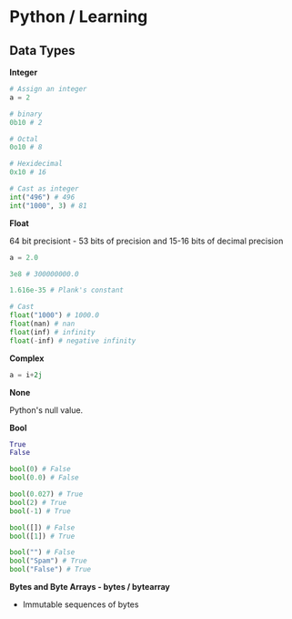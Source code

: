 # Python / Learning

## Data Types

**Integer**

```python
# Assign an integer
a = 2

# binary
0b10 # 2

# Octal
0o10 # 8

# Hexidecimal
0x10 # 16

# Cast as integer
int("496") # 496
int("1000", 3) # 81
```


**Float**

64 bit precisiont - 53 bits of precision and 15-16 bits of decimal precision

```python
a = 2.0

3e8 # 300000000.0

1.616e-35 # Plank's constant

# Cast
float("1000") # 1000.0
float(nan) # nan
float(inf) # infinity
float(-inf) # negative infinity
```

**Complex**
```python
a = i+2j
```

**None**

Python's null value.

**Bool**

```python
True
False

bool(0) # False
bool(0.0) # False

bool(0.027) # True
bool(2) # True
bool(-1) # True

bool([]) # False
bool([1]) # True

bool("") # False
bool("Spam") # True
bool("False") # True
```


**Bytes and Byte Arrays - bytes / bytearray**
+ Immutable sequences of bytes


